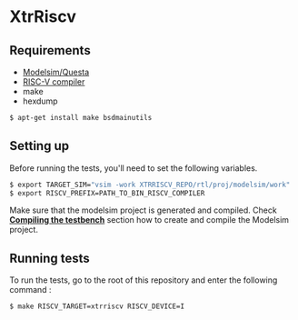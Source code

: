 # XtrRiscv
## Requirements
- [Modelsim/Questa](https://www.intel.com/content/www/us/en/collections/products/fpga/software/downloads.html?edition=lite&s=Newest)
- [RISC-V compiler](https://github.com/sifive/freedom-tools/releases)
- make
- hexdump
```bash
$ apt-get install make bsdmainutils
```

## Setting up
Before running the tests, you'll need to set the following variables.
```bash
$ export TARGET_SIM="vsim -work XTRRISCV_REPO/rtl/proj/modelsim/work"
$ export RISCV_PREFIX=PATH_TO_BIN_RISCV_COMPILER
```

Make sure that the modelsim project is generated and compiled. 
Check **[Compiling the testbench](https://github.com/Pedroo64/XtrRiscv/tree/master/rtl/proj/modelsim/README.md#compiling-the-testbench)** section how to create and compile the Modelsim project.

## Running tests

To run the tests, go to the root of this repository and enter the following command : 
```bash
$ make RISCV_TARGET=xtrriscv RISCV_DEVICE=I
```
